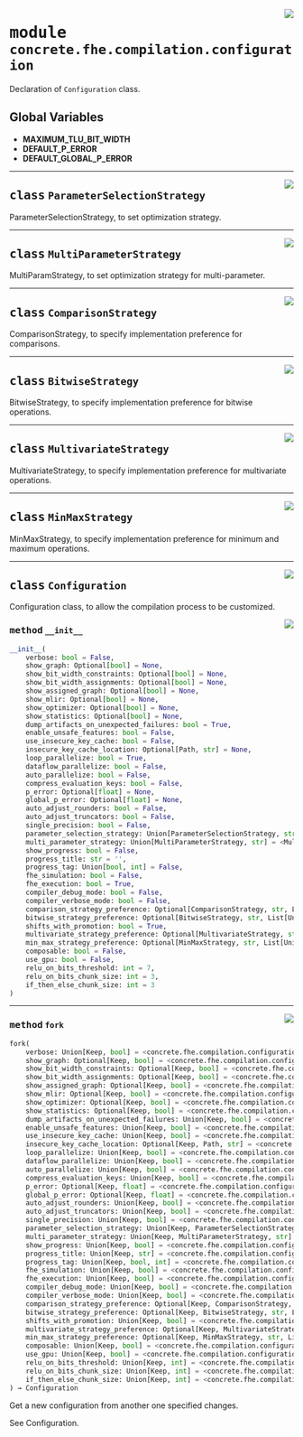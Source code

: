 <!-- markdownlint-disable -->

<a href="../../../compilers/concrete-compiler/compiler/lib/Bindings/Python/concrete/fhe/compilation/configuration.py#L0"><img align="right" style="float:right;" src="https://img.shields.io/badge/-source-cccccc?style=flat-square"></a>

# <kbd>module</kbd> `concrete.fhe.compilation.configuration`
Declaration of `Configuration` class. 

**Global Variables**
---------------
- **MAXIMUM_TLU_BIT_WIDTH**
- **DEFAULT_P_ERROR**
- **DEFAULT_GLOBAL_P_ERROR**


---

<a href="../../../compilers/concrete-compiler/compiler/lib/Bindings/Python/concrete/fhe/compilation/configuration.py#L22"><img align="right" style="float:right;" src="https://img.shields.io/badge/-source-cccccc?style=flat-square"></a>

## <kbd>class</kbd> `ParameterSelectionStrategy`
ParameterSelectionStrategy, to set optimization strategy. 





---

<a href="../../../compilers/concrete-compiler/compiler/lib/Bindings/Python/concrete/fhe/compilation/configuration.py#L49"><img align="right" style="float:right;" src="https://img.shields.io/badge/-source-cccccc?style=flat-square"></a>

## <kbd>class</kbd> `MultiParameterStrategy`
MultiParamStrategy, to set optimization strategy for multi-parameter. 





---

<a href="../../../compilers/concrete-compiler/compiler/lib/Bindings/Python/concrete/fhe/compilation/configuration.py#L75"><img align="right" style="float:right;" src="https://img.shields.io/badge/-source-cccccc?style=flat-square"></a>

## <kbd>class</kbd> `ComparisonStrategy`
ComparisonStrategy, to specify implementation preference for comparisons. 





---

<a href="../../../compilers/concrete-compiler/compiler/lib/Bindings/Python/concrete/fhe/compilation/configuration.py#L447"><img align="right" style="float:right;" src="https://img.shields.io/badge/-source-cccccc?style=flat-square"></a>

## <kbd>class</kbd> `BitwiseStrategy`
BitwiseStrategy, to specify implementation preference for bitwise operations. 





---

<a href="../../../compilers/concrete-compiler/compiler/lib/Bindings/Python/concrete/fhe/compilation/configuration.py#L645"><img align="right" style="float:right;" src="https://img.shields.io/badge/-source-cccccc?style=flat-square"></a>

## <kbd>class</kbd> `MultivariateStrategy`
MultivariateStrategy, to specify implementation preference for multivariate operations. 





---

<a href="../../../compilers/concrete-compiler/compiler/lib/Bindings/Python/concrete/fhe/compilation/configuration.py#L754"><img align="right" style="float:right;" src="https://img.shields.io/badge/-source-cccccc?style=flat-square"></a>

## <kbd>class</kbd> `MinMaxStrategy`
MinMaxStrategy, to specify implementation preference for minimum and maximum operations. 





---

<a href="../../../compilers/concrete-compiler/compiler/lib/Bindings/Python/concrete/fhe/compilation/configuration.py#L889"><img align="right" style="float:right;" src="https://img.shields.io/badge/-source-cccccc?style=flat-square"></a>

## <kbd>class</kbd> `Configuration`
Configuration class, to allow the compilation process to be customized. 

<a href="../../../compilers/concrete-compiler/compiler/lib/Bindings/Python/concrete/fhe/compilation/configuration.py#L935"><img align="right" style="float:right;" src="https://img.shields.io/badge/-source-cccccc?style=flat-square"></a>

### <kbd>method</kbd> `__init__`

```python
__init__(
    verbose: bool = False,
    show_graph: Optional[bool] = None,
    show_bit_width_constraints: Optional[bool] = None,
    show_bit_width_assignments: Optional[bool] = None,
    show_assigned_graph: Optional[bool] = None,
    show_mlir: Optional[bool] = None,
    show_optimizer: Optional[bool] = None,
    show_statistics: Optional[bool] = None,
    dump_artifacts_on_unexpected_failures: bool = True,
    enable_unsafe_features: bool = False,
    use_insecure_key_cache: bool = False,
    insecure_key_cache_location: Optional[Path, str] = None,
    loop_parallelize: bool = True,
    dataflow_parallelize: bool = False,
    auto_parallelize: bool = False,
    compress_evaluation_keys: bool = False,
    p_error: Optional[float] = None,
    global_p_error: Optional[float] = None,
    auto_adjust_rounders: bool = False,
    auto_adjust_truncators: bool = False,
    single_precision: bool = False,
    parameter_selection_strategy: Union[ParameterSelectionStrategy, str] = <ParameterSelectionStrategy.MULTI: 'multi'>,
    multi_parameter_strategy: Union[MultiParameterStrategy, str] = <MultiParameterStrategy.PRECISION: 'precision'>,
    show_progress: bool = False,
    progress_title: str = '',
    progress_tag: Union[bool, int] = False,
    fhe_simulation: bool = False,
    fhe_execution: bool = True,
    compiler_debug_mode: bool = False,
    compiler_verbose_mode: bool = False,
    comparison_strategy_preference: Optional[ComparisonStrategy, str, List[Union[ComparisonStrategy, str]]] = None,
    bitwise_strategy_preference: Optional[BitwiseStrategy, str, List[Union[BitwiseStrategy, str]]] = None,
    shifts_with_promotion: bool = True,
    multivariate_strategy_preference: Optional[MultivariateStrategy, str, List[Union[MultivariateStrategy, str]]] = None,
    min_max_strategy_preference: Optional[MinMaxStrategy, str, List[Union[MinMaxStrategy, str]]] = None,
    composable: bool = False,
    use_gpu: bool = False,
    relu_on_bits_threshold: int = 7,
    relu_on_bits_chunk_size: int = 3,
    if_then_else_chunk_size: int = 3
)
```








---

<a href="../../../compilers/concrete-compiler/compiler/lib/Bindings/Python/concrete/fhe/compilation/configuration.py#L1080"><img align="right" style="float:right;" src="https://img.shields.io/badge/-source-cccccc?style=flat-square"></a>

### <kbd>method</kbd> `fork`

```python
fork(
    verbose: Union[Keep, bool] = <concrete.fhe.compilation.configuration.Configuration.Keep object at 0x13c3b9870>,
    show_graph: Optional[Keep, bool] = <concrete.fhe.compilation.configuration.Configuration.Keep object at 0x13c3b9870>,
    show_bit_width_constraints: Optional[Keep, bool] = <concrete.fhe.compilation.configuration.Configuration.Keep object at 0x13c3b9870>,
    show_bit_width_assignments: Optional[Keep, bool] = <concrete.fhe.compilation.configuration.Configuration.Keep object at 0x13c3b9870>,
    show_assigned_graph: Optional[Keep, bool] = <concrete.fhe.compilation.configuration.Configuration.Keep object at 0x13c3b9870>,
    show_mlir: Optional[Keep, bool] = <concrete.fhe.compilation.configuration.Configuration.Keep object at 0x13c3b9870>,
    show_optimizer: Optional[Keep, bool] = <concrete.fhe.compilation.configuration.Configuration.Keep object at 0x13c3b9870>,
    show_statistics: Optional[Keep, bool] = <concrete.fhe.compilation.configuration.Configuration.Keep object at 0x13c3b9870>,
    dump_artifacts_on_unexpected_failures: Union[Keep, bool] = <concrete.fhe.compilation.configuration.Configuration.Keep object at 0x13c3b9870>,
    enable_unsafe_features: Union[Keep, bool] = <concrete.fhe.compilation.configuration.Configuration.Keep object at 0x13c3b9870>,
    use_insecure_key_cache: Union[Keep, bool] = <concrete.fhe.compilation.configuration.Configuration.Keep object at 0x13c3b9870>,
    insecure_key_cache_location: Optional[Keep, Path, str] = <concrete.fhe.compilation.configuration.Configuration.Keep object at 0x13c3b9870>,
    loop_parallelize: Union[Keep, bool] = <concrete.fhe.compilation.configuration.Configuration.Keep object at 0x13c3b9870>,
    dataflow_parallelize: Union[Keep, bool] = <concrete.fhe.compilation.configuration.Configuration.Keep object at 0x13c3b9870>,
    auto_parallelize: Union[Keep, bool] = <concrete.fhe.compilation.configuration.Configuration.Keep object at 0x13c3b9870>,
    compress_evaluation_keys: Union[Keep, bool] = <concrete.fhe.compilation.configuration.Configuration.Keep object at 0x13c3b9870>,
    p_error: Optional[Keep, float] = <concrete.fhe.compilation.configuration.Configuration.Keep object at 0x13c3b9870>,
    global_p_error: Optional[Keep, float] = <concrete.fhe.compilation.configuration.Configuration.Keep object at 0x13c3b9870>,
    auto_adjust_rounders: Union[Keep, bool] = <concrete.fhe.compilation.configuration.Configuration.Keep object at 0x13c3b9870>,
    auto_adjust_truncators: Union[Keep, bool] = <concrete.fhe.compilation.configuration.Configuration.Keep object at 0x13c3b9870>,
    single_precision: Union[Keep, bool] = <concrete.fhe.compilation.configuration.Configuration.Keep object at 0x13c3b9870>,
    parameter_selection_strategy: Union[Keep, ParameterSelectionStrategy, str] = <concrete.fhe.compilation.configuration.Configuration.Keep object at 0x13c3b9870>,
    multi_parameter_strategy: Union[Keep, MultiParameterStrategy, str] = <concrete.fhe.compilation.configuration.Configuration.Keep object at 0x13c3b9870>,
    show_progress: Union[Keep, bool] = <concrete.fhe.compilation.configuration.Configuration.Keep object at 0x13c3b9870>,
    progress_title: Union[Keep, str] = <concrete.fhe.compilation.configuration.Configuration.Keep object at 0x13c3b9870>,
    progress_tag: Union[Keep, bool, int] = <concrete.fhe.compilation.configuration.Configuration.Keep object at 0x13c3b9870>,
    fhe_simulation: Union[Keep, bool] = <concrete.fhe.compilation.configuration.Configuration.Keep object at 0x13c3b9870>,
    fhe_execution: Union[Keep, bool] = <concrete.fhe.compilation.configuration.Configuration.Keep object at 0x13c3b9870>,
    compiler_debug_mode: Union[Keep, bool] = <concrete.fhe.compilation.configuration.Configuration.Keep object at 0x13c3b9870>,
    compiler_verbose_mode: Union[Keep, bool] = <concrete.fhe.compilation.configuration.Configuration.Keep object at 0x13c3b9870>,
    comparison_strategy_preference: Optional[Keep, ComparisonStrategy, str, List[Union[ComparisonStrategy, str]]] = <concrete.fhe.compilation.configuration.Configuration.Keep object at 0x13c3b9870>,
    bitwise_strategy_preference: Optional[Keep, BitwiseStrategy, str, List[Union[BitwiseStrategy, str]]] = <concrete.fhe.compilation.configuration.Configuration.Keep object at 0x13c3b9870>,
    shifts_with_promotion: Union[Keep, bool] = <concrete.fhe.compilation.configuration.Configuration.Keep object at 0x13c3b9870>,
    multivariate_strategy_preference: Optional[Keep, MultivariateStrategy, str, List[Union[MultivariateStrategy, str]]] = <concrete.fhe.compilation.configuration.Configuration.Keep object at 0x13c3b9870>,
    min_max_strategy_preference: Optional[Keep, MinMaxStrategy, str, List[Union[MinMaxStrategy, str]]] = <concrete.fhe.compilation.configuration.Configuration.Keep object at 0x13c3b9870>,
    composable: Union[Keep, bool] = <concrete.fhe.compilation.configuration.Configuration.Keep object at 0x13c3b9870>,
    use_gpu: Union[Keep, bool] = <concrete.fhe.compilation.configuration.Configuration.Keep object at 0x13c3b9870>,
    relu_on_bits_threshold: Union[Keep, int] = <concrete.fhe.compilation.configuration.Configuration.Keep object at 0x13c3b9870>,
    relu_on_bits_chunk_size: Union[Keep, int] = <concrete.fhe.compilation.configuration.Configuration.Keep object at 0x13c3b9870>,
    if_then_else_chunk_size: Union[Keep, int] = <concrete.fhe.compilation.configuration.Configuration.Keep object at 0x13c3b9870>
) → Configuration
```

Get a new configuration from another one specified changes. 

See Configuration. 


